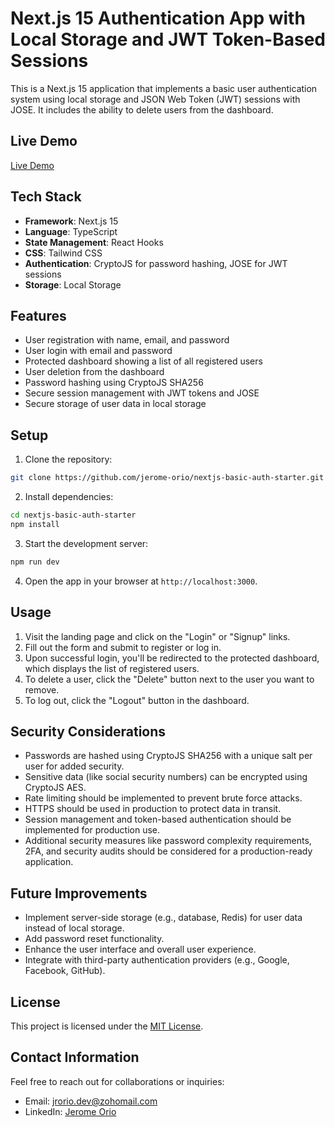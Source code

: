 # Next.js 15 Authentication App with Local Storage and JWT Token-Based Sessions

This is a Next.js 15 application that implements a basic user authentication system using local storage and JSON Web Token (JWT) sessions with JOSE. It includes the ability to delete users from the dashboard.

## Live Demo
[Live Demo](https://nextjs-basic-auth-starter.vercel.app/)

## Tech Stack

- **Framework**: Next.js 15
- **Language**: TypeScript
- **State Management**: React Hooks
- **CSS**: Tailwind CSS
- **Authentication**: CryptoJS for password hashing, JOSE for JWT sessions
- **Storage**: Local Storage

## Features

- User registration with name, email, and password
- User login with email and password
- Protected dashboard showing a list of all registered users
- User deletion from the dashboard
- Password hashing using CryptoJS SHA256
- Secure session management with JWT tokens and JOSE
- Secure storage of user data in local storage

## Setup

1. Clone the repository:

```bash
git clone https://github.com/jerome-orio/nextjs-basic-auth-starter.git
```

2. Install dependencies:

```bash
cd nextjs-basic-auth-starter
npm install
```

3. Start the development server:

```bash
npm run dev
```

4. Open the app in your browser at `http://localhost:3000`.

## Usage

1. Visit the landing page and click on the "Login" or "Signup" links.
2. Fill out the form and submit to register or log in.
3. Upon successful login, you'll be redirected to the protected dashboard, which displays the list of registered users.
4. To delete a user, click the "Delete" button next to the user you want to remove.
5. To log out, click the "Logout" button in the dashboard.

## Security Considerations

- Passwords are hashed using CryptoJS SHA256 with a unique salt per user for added security.
- Sensitive data (like social security numbers) can be encrypted using CryptoJS AES.
- Rate limiting should be implemented to prevent brute force attacks.
- HTTPS should be used in production to protect data in transit.
- Session management and token-based authentication should be implemented for production use.
- Additional security measures like password complexity requirements, 2FA, and security audits should be considered for a production-ready application.

## Future Improvements

- Implement server-side storage (e.g., database, Redis) for user data instead of local storage.
- Add password reset functionality.
- Enhance the user interface and overall user experience.
- Integrate with third-party authentication providers (e.g., Google, Facebook, GitHub).

## License

This project is licensed under the [MIT License](LICENSE).

## Contact Information
Feel free to reach out for collaborations or inquiries:
* Email: [jrorio.dev@zohomail.com](mailto:jrorio.dev@zohomail.com)
* LinkedIn: [Jerome Orio](https://www.linkedin.com/in/jerome-orio-dev)